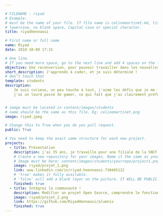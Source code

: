 ```yaml
---

# FILENAME : riyad
# Example: 
# must be the name of your file. If file name is celinemartinet.md, title is celinemartinet.
# lowercase, no blank space, Capital case or special character.
title: riyadhennaoui

# First name or full name
name: Riyad
date: 2018-10-08 17:15

# One line.
# If you need more space, go to the next line and add 4 spaces on the left, as in 'description'.
objective: Une reconversion, pour pouvoir travailler dans les nouvelles technologies.
short_description: J'apprends à coder, et je suis déterminé !
# don't touch that
template: students
description:
    Je suis curieux, un peu touche à tout, j'aime les défis que je me fixe et non ceux que d'autres cherche a m'imposer,
    j'ai un lourd passé de gamer, ce qui fait que j'ai clairement préferé jouer qu'aprendre à coder et j'ai décidé d'inverser la tendance.


# image must be located in content/images/students
# name should be the same as this file. Eg: celinemartinet.png
image: riyad.jpeg

# Change this to True when you do you pull request.
public: True

# You need to keep the exact same structure for each new project.
projects:
  - title: Présentation
    description: j'ai 35 ans, je travaille pour une filiale de la SNCF et je souhaite changer de métier pour faire développeur d'application avec comme spécialisation Android.
    # Create a new repository for your images. Name it the same as your nickname and profile picture.
    # Image must be here: content/images/students/yourrepo/project1.png
    image: riyad/projet_1.png
    link: www.linkedin.com/in/riyad-heennaoui-730465122
    # 'true' makes it fully available.
    # 'false' will add a black layer on the picture. IT WILL BE PUBLIC!
    finished: true
  - title: Intégrez la communauté !
    description: Modifier un projet Open Source, comprendre le fonctionnement de Git, Github et des pull requests.
    image: riyad/projet_2.png
    link: https://github.com/RiyadHennaoui/alumnis
    finished: true
---
```


